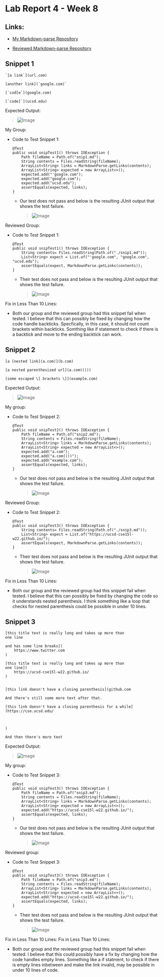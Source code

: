 Lab Report 4 - Week 8
=====================

Links: 
-----------------
- [My Markdown-parse Repository](https://github.com/immanuel-tran/CSE15L-RoseateSpoonbill)

- [Reviewed Markdown-parse Repository](https://github.com/Shree-G/markdown-parse)

Snippet 1
-----------------
```
`[a link`](url.com)

[another link](`google.com)`

[`cod[e`](google.com)

[`code]`](ucsd.edu)
```
Expected Output:
> ![Image](lab4/Snip1.PNG)

My Group:

- Code to Test Snippet 1: 

    ```
    @Test
    public void snipTest1() throws IOException {
        Path fileName = Path.of("snip1.md");
        String contents = Files.readString(fileName);
        ArrayList<String> links = MarkdownParse.getLinks(contents);
        ArrayList<String> expected = new ArrayList<>();
        expected.add("'google.com");
        expected.add("google.com");
        expected.add("ucsd.edu");
        assertEquals(expected, links);
    }
    ```
    - Our test does not pass and below is the resulting JUnit output that shows the test failure.
        >![Image](lab4/Snip1Fail.PNG)

Reviewed Group:

- Code to Test Snippet 1: 

    ```
    @Test
    public void snipTest1() throws IOException {
        String contents= Files.readString(Path.of("./snip1.md"));
        List<String> expect = List.of("'google.com", "google.com", "ucsd.edu");
        assertEquals(expect, MarkdownParse.getLinks(contents));
    }
    ```
    - Their test does not pass and below is the resulting JUnit output that shows the test failure.
        >![Image](lab4/OtherSnip1Fail.PNG)

Fix in Less Than 10 Lines:
- Both our group and the reviewed group had this snippet fail when tested. I believe that this can possibly be fixed by changing how the code handle backticks. Specfically, in this case, it should not count brackets within backticks. Somthing like if statement to check if there is a backtick and move to the ending backtick can work.


Snippet 2
-----------------
```
[a [nested link](a.com)](b.com)

[a nested parenthesized url](a.com(()))

[some escaped \[ brackets \]](example.com)
```
Expected Output:

> ![Image](lab4/Snip2.PNG)


My group:

- Code to Test Snippet 2:  
    ```
    @Test
    public void snipTest2() throws IOException {
        Path fileName = Path.of("snip2.md");
	    String contents = Files.readString(fileName);
        ArrayList<String> links = MarkdownParse.getLinks(contents);
        ArrayList<String> expected = new ArrayList<>();
        expected.add("a.com");
        expected.add("a.com(())");
        expected.add("example.com");
        assertEquals(expected, links);
    }
    ```
    - Our test does not pass and below is the resulting JUnit output that shows the test failure.
        >![Image](lab4/Snip2Fail.PNG)

Reviewed Group:
- Code to Test Snippet 2:  
    ```
    @Test
    public void snipTest3() throws IOException {
        String contents= Files.readString(Path.of("./snip3.md"));
        List<String> expect = List.of("https://ucsd-cse15l-w22.github.io/");
        assertEquals(expect, MarkdownParse.getLinks(contents));
    }
    ```
    - Their test does not pass and below is the resulting JUnit output that shows the test failure.
        >![Image](lab4/OtherSnip2Fail.PNG)

Fix in Less Than 10 Lines:
- Both our group and the reviewed group had this snippet fail when tested. I believe that this can possibly be fixed by changing the code so it understands nested parenthesis. I think something like a loop that checks for nested parenthesis could be possible in under 10 lines.



Snippet 3
-----------------
```
[this title text is really long and takes up more than 
one line

and has some line breaks](
    https://www.twitter.com
)

[this title text is really long and takes up more than 
one line](
    https://ucsd-cse15l-w22.github.io/
)


[this link doesn't have a closing parenthesis](github.com

And there's still some more text after that.

[this link doesn't have a closing parenthesis for a while](https://cse.ucsd.edu/



)

And then there's more text
```
Expected Output:
> ![Image](lab4/Snip3.PNG)

My group:

- Code to Test Snippet 3:  
    ```
    @Test
    public void snipTest3() throws IOException {
        Path fileName = Path.of("snip3.md");
	    String contents = Files.readString(fileName);
        ArrayList<String> links = MarkdownParse.getLinks(contents);
        ArrayList<String> expected = new ArrayList<>();
        expected.add("https://ucsd-cse15l-w22.github.io/");
        assertEquals(expected, links);
    }
    ```
    - Our test does not pass and below is the resulting JUnit output that shows the test failure.
        >![Image](lab4/Snip3Fail.PNG)

Reviewed group:

- Code to Test Snippet 3:  
    ```
    @Test
    public void snipTest3() throws IOException {
        Path fileName = Path.of("snip3.md");
	    String contents = Files.readString(fileName);
        ArrayList<String> links = MarkdownParse.getLinks(contents);
        ArrayList<String> expected = new ArrayList<>();
        expected.add("https://ucsd-cse15l-w22.github.io/");
        assertEquals(expected, links);
    }
    ```
    - Their test does not pass and below is the resulting JUnit output that shows the test failure.
        >![Image](lab4/OtherSnip3Fail.PNG)

Fix in Less Than 10 Lines:
Fix in Less Than 10 Lines:
- Both our group and the reviewed group had this snippet fail when tested. I believe that this could possibly have a fix by changing how the code handles empty lines. Something like a if statment, to check if there is empty lines inbetween and make the link invalid, may be possible in under 10 lines of code. 